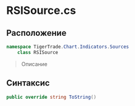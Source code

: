 
# RSISource.cs
## Расположение
```csharp
namespace TigerTrade.Chart.Indicators.Sources  
    class RSISource
```

> Описание

## Синтаксис
```csharp
public override string ToString()
```

